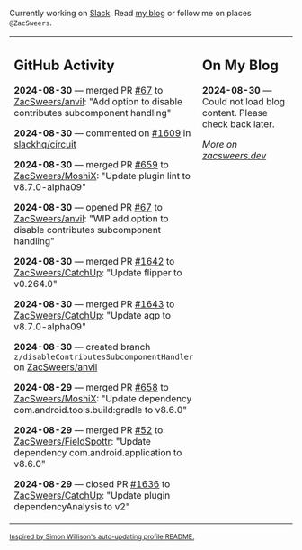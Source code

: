 Currently working on [Slack](https://slack.com/). Read [my blog](https://zacsweers.dev/) or follow me on places `@ZacSweers`.

<table><tr><td valign="top" width="60%">

## GitHub Activity
<!-- githubActivity starts -->
**2024-08-30** — merged PR [#67](https://github.com/ZacSweers/anvil/pull/67) to [ZacSweers/anvil](https://github.com/ZacSweers/anvil): "Add option to disable contributes subcomponent handling"

**2024-08-30** — commented on [#1609](https://github.com/slackhq/circuit/issues/1609#issuecomment-2322152174) in [slackhq/circuit](https://github.com/slackhq/circuit)

**2024-08-30** — merged PR [#659](https://github.com/ZacSweers/MoshiX/pull/659) to [ZacSweers/MoshiX](https://github.com/ZacSweers/MoshiX): "Update plugin lint to v8.7.0-alpha09"

**2024-08-30** — opened PR [#67](https://github.com/ZacSweers/anvil/pull/67) to [ZacSweers/anvil](https://github.com/ZacSweers/anvil): "WIP add option to disable contributes subcomponent handling"

**2024-08-30** — merged PR [#1642](https://github.com/ZacSweers/CatchUp/pull/1642) to [ZacSweers/CatchUp](https://github.com/ZacSweers/CatchUp): "Update flipper to v0.264.0"

**2024-08-30** — merged PR [#1643](https://github.com/ZacSweers/CatchUp/pull/1643) to [ZacSweers/CatchUp](https://github.com/ZacSweers/CatchUp): "Update agp to v8.7.0-alpha09"

**2024-08-30** — created branch `z/disableContributesSubcomponentHandler` on [ZacSweers/anvil](https://github.com/ZacSweers/anvil)

**2024-08-29** — merged PR [#658](https://github.com/ZacSweers/MoshiX/pull/658) to [ZacSweers/MoshiX](https://github.com/ZacSweers/MoshiX): "Update dependency com.android.tools.build:gradle to v8.6.0"

**2024-08-29** — merged PR [#52](https://github.com/ZacSweers/FieldSpottr/pull/52) to [ZacSweers/FieldSpottr](https://github.com/ZacSweers/FieldSpottr): "Update dependency com.android.application to v8.6.0"

**2024-08-29** — closed PR [#1636](https://github.com/ZacSweers/CatchUp/pull/1636) to [ZacSweers/CatchUp](https://github.com/ZacSweers/CatchUp): "Update plugin dependencyAnalysis to v2"
<!-- githubActivity ends -->
</td><td valign="top" width="40%">

## On My Blog
<!-- blog starts -->
**2024-08-30** — Could not load blog content. Please check back later.
<!-- blog ends -->
_More on [zacsweers.dev](https://zacsweers.dev/)_
</td></tr></table>

<sub><a href="https://simonwillison.net/2020/Jul/10/self-updating-profile-readme/">Inspired by Simon Willison's auto-updating profile README.</a></sub>